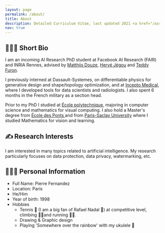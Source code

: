 ```yaml
---
layout: page
permalink: /about/
title: About
description: Detailed Curriculum Vitae, last updated 2021 <a href="/assets/pdf/cv.pdf"><i class="fas fa-download"></i></a>
nav: true
---
```



## 👨🏼‍💻 Short Bio

I am an incoming AI Research PhD student at Facebook AI Research (FAIR) and INRIA Rennes, advised by [Matthijs Douze](https://scholar.google.fr/citations?user=0eFZtREAAAAJ&hl=fr), [Hervé Jégou](https://scholar.google.fr/citations?user=1lcY2z4AAAAJ&hl=fr) and [Teddy Furon](https://scholar.google.fr/citations?user=aLUbWzAAAAAJ&hl=fr).

I previously interned at Dassault-Systemes, on differentiable physics for generative design and shape/topology optimization, and at [Incepto Medical](https://incepto-medical.com/en), where I developed tools for data scientists and radiologists. I also spent 6 months in the French military as a section head.

Prior to my PhD I studied at [École polytechnique](https://www.polytechnique.edu/en), majoring in computer science and mathematics for visual computing. I also hold a Master's degree from [École des Ponts ](https://www.ecoledesponts.fr/en) and from [Paris-Saclay University](https://www.universite-paris-saclay.fr/en) where I studied Mathematics for vision and learning.

## ✍️ Research Interests

I am interested in many topics related to artificial intelligence. My research particularly focuses on data protection, data privacy, watermarking, etc.

## 🙋🏼‍♂️ Personal Information

- Full Name: Pierre Fernandez
- Location: Paris
- He/Him
- Year of birth: 1998 
- Hobbies
    - Tennis 🎾 (I am a big fan of Rafael Nadal 🐂) at competitive level, climbing 🧗‍♂️and running 🏃🏼.
    - Drawing & Graphic design 
    - Playing 'Somewhere over the rainbow' with my ukulele 🎵
